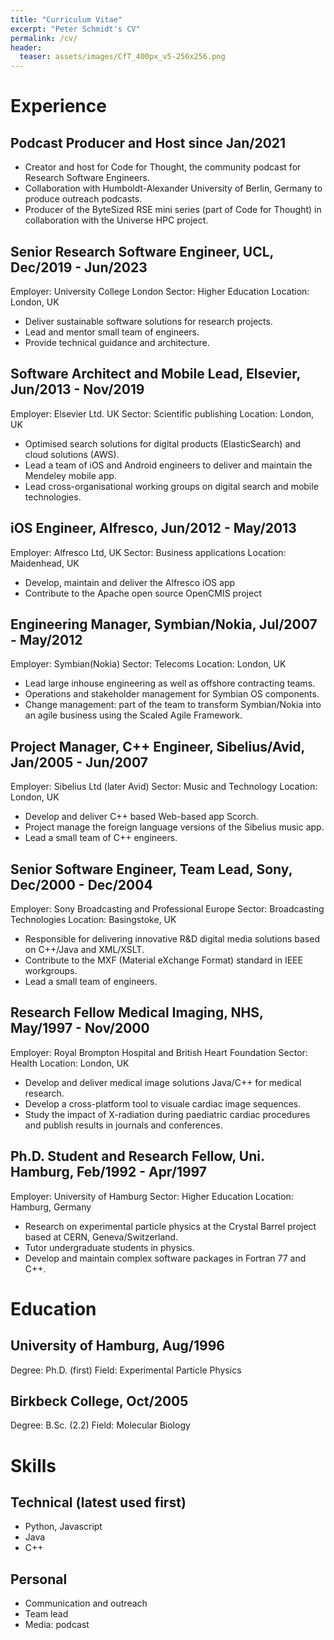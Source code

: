 ```yaml
---
title: "Curriculum Vitae"
excerpt: "Peter Schmidt's CV"
permalink: /cv/
header:
  teaser: assets/images/CfT_400px_v5-256x256.png
---
```


# Experience

## Podcast Producer and Host since Jan/2021
- Creator and host for Code for Thought, the community podcast for Research Software Engineers.
- Collaboration with Humboldt-Alexander University of Berlin, Germany to produce outreach podcasts.
- Producer of the ByteSized RSE mini series (part of Code for Thought) in collaboration with the Universe HPC project.

## Senior Research Software Engineer, UCL, Dec/2019 - Jun/2023
Employer: University College London
Sector: Higher Education
Location: London, UK
- Deliver sustainable software solutions for research projects.
- Lead and mentor small team of engineers.
- Provide technical guidance and architecture.

## Software Architect and Mobile Lead, Elsevier, Jun/2013 - Nov/2019
Employer: Elsevier Ltd. UK
Sector: Scientific publishing
Location: London, UK
- Optimised search solutions for digital products (ElasticSearch) and cloud solutions (AWS).
- Lead a team of iOS and Android engineers to deliver and maintain the Mendeley mobile app. 
- Lead cross-organisational working groups on digital search and mobile technologies.

## iOS Engineer, Alfresco, Jun/2012 - May/2013
Employer: Alfresco Ltd, UK
Sector: Business applications
Location: Maidenhead, UK
- Develop, maintain and deliver the Alfresco iOS app
- Contribute to the Apache open source OpenCMIS project

## Engineering Manager, Symbian/Nokia, Jul/2007 - May/2012
Employer: Symbian(Nokia)
Sector: Telecoms
Location: London, UK
- Lead large inhouse engineering as well as offshore contracting teams.
- Operations and stakeholder management for Symbian OS components.
- Change management: part of the team to transform Symbian/Nokia into an agile business using the Scaled Agile Framework.

## Project Manager, C++ Engineer, Sibelius/Avid, Jan/2005 - Jun/2007
Employer: Sibelius Ltd (later Avid)
Sector: Music and Technology
Location: London, UK
- Develop and deliver C++ based Web-based app Scorch.
- Project manage the foreign language versions of the Sibelius music app.
- Lead a small team of C++ engineers.

## Senior Software Engineer, Team Lead, Sony, Dec/2000 - Dec/2004
Employer: Sony Broadcasting and Professional Europe
Sector: Broadcasting Technologies
Location: Basingstoke, UK
- Responsible for delivering innovative R&D digital media solutions based on C++/Java and XML/XSLT.
- Contribute to the MXF (Material eXchange Format) standard in IEEE workgroups.
- Lead a small team of engineers.

## Research Fellow Medical Imaging, NHS, May/1997 - Nov/2000
Employer: Royal Brompton Hospital and British Heart Foundation
Sector: Health
Location: London, UK
- Develop and deliver medical image solutions  Java/C++ for medical research.
- Develop a cross-platform tool to visuale cardiac image sequences.
- Study the impact of X-radiation during paediatric cardiac procedures and publish results in journals and conferences.

## Ph.D. Student and Research Fellow, Uni. Hamburg, Feb/1992 - Apr/1997
Employer: University of Hamburg
Sector: Higher Education
Location: Hamburg, Germany
- Research on experimental particle physics at the Crystal Barrel project based at CERN, Geneva/Switzerland.
- Tutor undergraduate students in physics.
- Develop and maintain complex software packages in Fortran 77 and C++.

# Education

## University of Hamburg, Aug/1996
Degree: Ph.D. (first)
Field: Experimental Particle Physics

## Birkbeck College, Oct/2005
Degree: B.Sc. (2.2)
Field: Molecular Biology

# Skills
## Technical (latest used first)
- Python, Javascript
- Java
- C++

## Personal
- Communication and outreach
- Team lead
- Media: podcast
